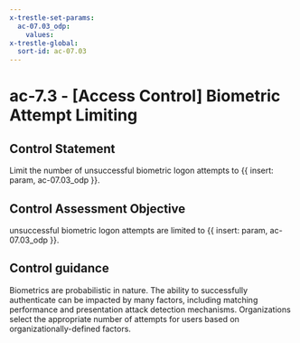 ```yaml
---
x-trestle-set-params:
  ac-07.03_odp:
    values:
x-trestle-global:
  sort-id: ac-07.03
---
```


# ac-7.3 - \[Access Control\] Biometric Attempt Limiting

## Control Statement

Limit the number of unsuccessful biometric logon attempts to {{ insert: param, ac-07.03_odp }}.

## Control Assessment Objective

unsuccessful biometric logon attempts are limited to {{ insert: param, ac-07.03_odp }}.

## Control guidance

Biometrics are probabilistic in nature. The ability to successfully authenticate can be impacted by many factors, including matching performance and presentation attack detection mechanisms. Organizations select the appropriate number of attempts for users based on organizationally-defined factors.

